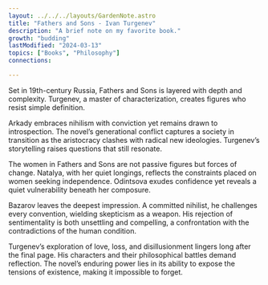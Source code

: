 ```yaml
---
layout: ../../../layouts/GardenNote.astro
title: "Fathers and Sons - Ivan Turgenev"
description: "A brief note on my favorite book."
growth: "budding"
lastModified: "2024-03-13"
topics: ["Books", "Philosophy"]
connections:

---
```

Set in 19th-century Russia, Fathers and Sons is layered with depth and complexity. Turgenev, a master of characterization, creates figures who resist simple definition.

Arkady embraces nihilism with conviction yet remains drawn to introspection. The novel’s generational conflict captures a society in transition as the aristocracy clashes with radical new ideologies. Turgenev’s storytelling raises questions that still resonate.

The women in Fathers and Sons are not passive figures but forces of change. Natalya, with her quiet longings, reflects the constraints placed on women seeking independence. Odintsova exudes confidence yet reveals a quiet vulnerability beneath her composure.

Bazarov leaves the deepest impression. A committed nihilist, he challenges every convention, wielding skepticism as a weapon. His rejection of sentimentality is both unsettling and compelling, a confrontation with the contradictions of the human condition.

Turgenev’s exploration of love, loss, and disillusionment lingers long after the final page. His characters and their philosophical battles demand reflection. The novel’s enduring power lies in its ability to expose the tensions of existence, making it impossible to forget.